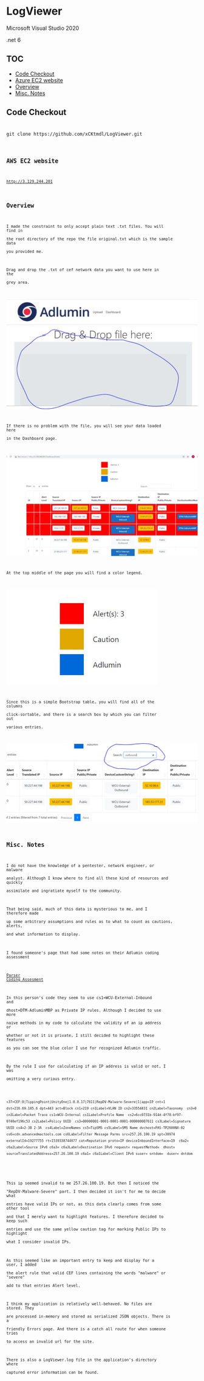 # LogViewer

Microsoft Visual Studio 2020

.net 6

## TOC

* [Code Checkout](#CodeCheckout)
* [Azure EC2 website](#AWSsite)
* [Overview](#Overview)
* [Misc. Notes](#MiscNotes)


## <a name="CodeCheckout">Code Checkout</a>

<code>
git clone https://github.com/xCKtmdl/LogViewer.git
<code>

## <a name="AWSsite">AWS EC2 website</a>

<a href="http://3.129.244.201" target="_blank" rel="noopener">http://3.129.244.201</a>

## <a name="Overview">Overview</a>

I made the constraint to only accept plain text .txt files. You will find in
\
the root directory of the repo the file original.txt which is the sample data
\
you provided me.

Drag and drop the .txt of cef network data you want to use here in the
\
grey area.

![drag-drop](/doc/images/drag-drop.jpg)


If there is no problem with the file, you will see your data loaded here
\
in the Dashboard page.

![drag-drop](/doc/images/dashboard.jpg)


At the top middle of the page you will find a color legend.

![drag-drop](/doc/images/legend.jpg)


Since this is a simple Bootstrap table, you will find all of the columns
\
click-sortable, and there is a search box by which you can filter out
\
various entries.


![drag-drop](/doc/images/bootstrap-table.jpg)


## <a name="MiscNotes">Misc. Notes</a>


I do not have the knowledge of a pentester, network engineer, or malware
\
analyst. Although I know where to find all these kind of resources and quickly
\
assimilate and ingratiate myself to the community.


That being said, much of this data is mysterious to me, and I therefore made
\
up some arbitrary assumptions and rules as to what to count as cautions, alerts,
\
and what information to display.


I found someone's page that had some notes on their Adlumin coding assessment


<a href="https://dariocarlino908.medium.com/parser-coding-assesment-slash-project-4a0b559a50d8">Parser Coding Assesment</a>


In this person's code they seem to use cs1=WCU-External-Inbound and 
\
dhost=DTM-AdluminMBP as Private IP rules. Although I decided to use more
\
naive methods in my code to calculate the validity of an ip address or
\
whether or not it is private, I still decided to highlight these features
\
as you can see the blue color I use for recognized Adlumin traffic.


By the rule I use for calculating if an IP address is valid or not, I was
\
omitting a very curious entry.


<code>
<37>CEF:0|TippingPoint|UnityOne|1.0.0.17|7611|RepDV-Malware-Severe|1|app=IP cnt=1  dst=216.69.185.6 dpt=443 act=Block cn1=219 cn1Label=VLAN ID cn2=33554431 cn2Label=Taxonomy  cn3=0 cn3Label=Packet Trace cs1=WCU-Internal cs1Label=Profile Name  cs2=6cc0731b-914d-4f78-bf97-0740ef196c53 cs2Label=Policy UUID  cs3=00000001-0001-0001-0001-000000007611 cs3Label=Signature UUID cs4=2-3B 2-3A  cs4Label=ZoneNames cs5=TipSMS cs5Label=SMS Name dvchost=PAS-TP2600NX-02  cs6=cdn.advancedmactools.com cs6Label=Filter Message Parms src=257.26.100.19 spt=30974  externalId=19277755 rt=1539338744077 cat=Reputation proto=IP deviceInboundInterface=19  c6a2= c6a2Label=Source IPv6 c6a3= c6a3Label=Destination IPv6 request= requestMethod=  dhost= sourceTranslatedAddress=257.26.100.19 c6a1= c6a1Label=Client IPv6 suser= sntdom=  duser= dntdom
</code>

\
This ip seemed invalid to me 257.26.100.19. But then I noticed the
\
"RepDV-Malware-Severe" part. I then decided it isn't for me to decide what
\
entries have valid IPs or not, as this data clearly comes from some other tool
\
and that I merely want to highlight features. I therefore decided to keep such
\
entries and use the same yellow caution tag for marking Public IPs to highlight
\
what I consider invalid IPs.


As this seemed like an important entry to keep and display for a user, I added
\
the alert rule that valid CEF lines containing the words "malware" or "severe"
\
add to that entries Alert level.


I think my application is relatively well-behaved. No files are stored. They
\
are processed in-memory and stored as serialized JSON objects. There is a
\
friendly Errors page. And there is a catch all route for when someone tries
\
to access an invalid url for the site.


There is also a LogViewer.log file in the application's directory where
\
captured error information can be found.